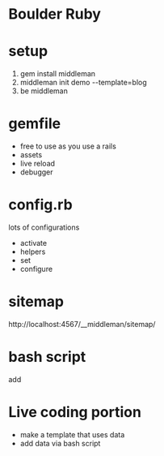 # Boulder Ruby


# setup
1. gem install middleman
2. middleman init demo --template=blog
3. be middleman

# gemfile
- free to use as you use a rails
- assets
- live reload
- debugger

# config.rb
lots of configurations
- activate
- helpers
- set
- configure

# sitemap
http://localhost:4567/__middleman/sitemap/


# bash script
add

# Live coding portion
- make a template that uses data
- add data via bash script
